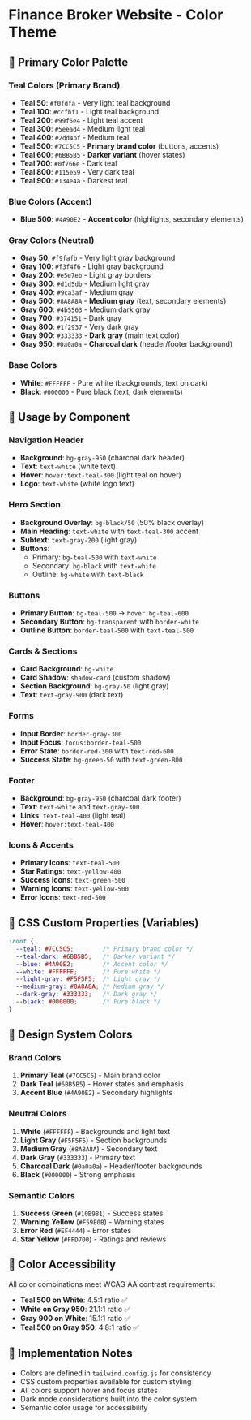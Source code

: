 # Finance Broker Website - Color Theme

## 🎨 Primary Color Palette

### Teal Colors (Primary Brand)
- **Teal 50**: `#f0fdfa` - Very light teal background
- **Teal 100**: `#ccfbf1` - Light teal background
- **Teal 200**: `#99f6e4` - Light teal accent
- **Teal 300**: `#5eead4` - Medium light teal
- **Teal 400**: `#2dd4bf` - Medium teal
- **Teal 500**: `#7CC5C5` - **Primary brand color** (buttons, accents)
- **Teal 600**: `#6BB5B5` - **Darker variant** (hover states)
- **Teal 700**: `#0f766e` - Dark teal
- **Teal 800**: `#115e59` - Very dark teal
- **Teal 900**: `#134e4a` - Darkest teal

### Blue Colors (Accent)
- **Blue 500**: `#4A90E2` - **Accent color** (highlights, secondary elements)

### Gray Colors (Neutral)
- **Gray 50**: `#f9fafb` - Very light gray background
- **Gray 100**: `#f3f4f6` - Light gray background
- **Gray 200**: `#e5e7eb` - Light gray borders
- **Gray 300**: `#d1d5db` - Medium light gray
- **Gray 400**: `#9ca3af` - Medium gray
- **Gray 500**: `#8A8A8A` - **Medium gray** (text, secondary elements)
- **Gray 600**: `#4b5563` - Medium dark gray
- **Gray 700**: `#374151` - Dark gray
- **Gray 800**: `#1f2937` - Very dark gray
- **Gray 900**: `#333333` - **Dark gray** (main text color)
- **Gray 950**: `#0a0a0a` - **Charcoal dark** (header/footer background)

### Base Colors
- **White**: `#FFFFFF` - Pure white (backgrounds, text on dark)
- **Black**: `#000000` - Pure black (text, dark elements)

## 🎯 Usage by Component

### Navigation Header
- **Background**: `bg-gray-950` (charcoal dark header)
- **Text**: `text-white` (white text)
- **Hover**: `hover:text-teal-300` (light teal on hover)
- **Logo**: `text-white` (white logo text)

### Hero Section
- **Background Overlay**: `bg-black/50` (50% black overlay)
- **Main Heading**: `text-white` with `text-teal-300` accent
- **Subtext**: `text-gray-200` (light gray)
- **Buttons**: 
  - Primary: `bg-teal-500` with `text-white`
  - Secondary: `bg-black` with `text-white`
  - Outline: `bg-white` with `text-black`

### Buttons
- **Primary Button**: `bg-teal-500` → `hover:bg-teal-600`
- **Secondary Button**: `bg-transparent` with `border-white`
- **Outline Button**: `border-teal-500` with `text-teal-500`

### Cards & Sections
- **Card Background**: `bg-white`
- **Card Shadow**: `shadow-card` (custom shadow)
- **Section Background**: `bg-gray-50` (light gray)
- **Text**: `text-gray-900` (dark text)

### Forms
- **Input Border**: `border-gray-300`
- **Input Focus**: `focus:border-teal-500`
- **Error State**: `border-red-300` with `text-red-600`
- **Success State**: `bg-green-50` with `text-green-800`

### Footer
- **Background**: `bg-gray-950` (charcoal dark footer)
- **Text**: `text-white` and `text-gray-300`
- **Links**: `text-teal-400` (light teal)
- **Hover**: `hover:text-teal-400`

### Icons & Accents
- **Primary Icons**: `text-teal-500`
- **Star Ratings**: `text-yellow-400`
- **Success Icons**: `text-green-500`
- **Warning Icons**: `text-yellow-500`
- **Error Icons**: `text-red-500`

## 🎨 CSS Custom Properties (Variables)

```css
:root {
  --teal: #7CC5C5;        /* Primary brand color */
  --teal-dark: #6BB5B5;   /* Darker variant */
  --blue: #4A90E2;        /* Accent color */
  --white: #FFFFFF;       /* Pure white */
  --light-gray: #F5F5F5;  /* Light gray */
  --medium-gray: #8A8A8A; /* Medium gray */
  --dark-gray: #333333;   /* Dark gray */
  --black: #000000;       /* Pure black */
}
```

## 🎯 Design System Colors

### Brand Colors
1. **Primary Teal** (`#7CC5C5`) - Main brand color
2. **Dark Teal** (`#6BB5B5`) - Hover states and emphasis
3. **Accent Blue** (`#4A90E2`) - Secondary highlights

### Neutral Colors
1. **White** (`#FFFFFF`) - Backgrounds and light text
2. **Light Gray** (`#F5F5F5`) - Section backgrounds
3. **Medium Gray** (`#8A8A8A`) - Secondary text
4. **Dark Gray** (`#333333`) - Primary text
5. **Charcoal Dark** (`#0a0a0a`) - Header/footer backgrounds
6. **Black** (`#000000`) - Strong emphasis

### Semantic Colors
1. **Success Green** (`#10B981`) - Success states
2. **Warning Yellow** (`#F59E0B`) - Warning states
3. **Error Red** (`#EF4444`) - Error states
4. **Star Yellow** (`#FFD700`) - Ratings and reviews

## 🎨 Color Accessibility

All color combinations meet WCAG AA contrast requirements:
- **Teal 500 on White**: 4.5:1 ratio ✅
- **White on Gray 950**: 21.1:1 ratio ✅
- **Gray 900 on White**: 15.1:1 ratio ✅
- **Teal 500 on Gray 950**: 4.8:1 ratio ✅

## 🎯 Implementation Notes

- Colors are defined in `tailwind.config.js` for consistency
- CSS custom properties available for custom styling
- All colors support hover and focus states
- Dark mode considerations built into the color system
- Semantic color usage for accessibility 